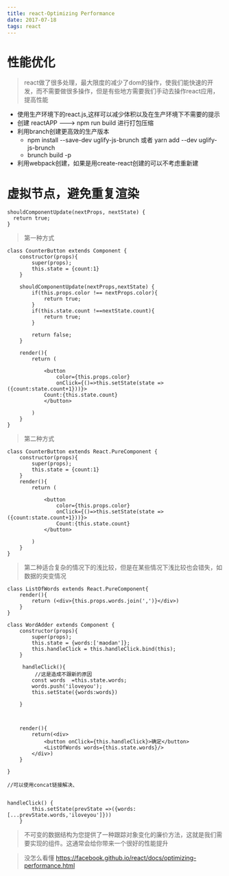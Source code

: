 ```yaml
---
title: react-Optimizing Performance
date: 2017-07-18
tags: react
---
```


# 性能优化

> react做了很多处理，最大限度的减少了dom的操作，使我们能快速的开发，而不需要做很多操作，但是有些地方需要我们手动去操作react应用，提高性能

- 使用生产环境下的react.js,这样可以减少体积以及在生产环境下不需要的提示
- 创建 reactAPP ---> npm run build 进行打包压缩
- 利用branch创建更高效的生产版本 
  -  npm install --save-dev uglify-js-brunch  或者 yarn add --dev uglify-js-brunch
  -  brunch build -p
- 利用webpack创建，如果是用create-react创建的可以不考虑重新建

# 虚拟节点，避免重复渲染 


```
shouldComponentUpdate(nextProps, nextState) {
  return true;
}
```

> 第一种方式

```
class CounterButton extends Component {
    constructor(props){
        super(props);
        this.state = {count:1}
    }

    shouldComponentUpdate(nextProps,nextState) {
        if(this.props.color !== nextProps.color){
            return true;
        }
        if(this.state.count !==nextState.count){
            return true;
        }

        return false;
    }

    render(){
        return (

            <button
                color={this.props.color}
                onClick={()=>this.setState(state => ({count:state.count+1}))}>
            Count:{this.state.count}
            </button>

        )
    }
}
```

> 第二种方式


```
class CounterButton extends React.PureComponent {
    constructor(props){
        super(props);
        this.state = {count:1}
    }
    render(){
        return (

            <button
                color={this.props.color}
                onClick={()=>this.setState(state => ({count:state.count+1}))}>
                Count:{this.state.count}
            </button>

        )
    }
}
```

> 第二种适合复杂的情况下的浅比较，但是在某些情况下浅比较也会错失，如数据的突变情况


```
class ListOfWords extends React.PureComponent{
    render(){
        return (<div>{this.props.words.join(',')}</div>)
    }
}

class WordAdder extends Component {
    constructor(props){
        super(props);
        this.state = {words:['maodan']};
        this.handleClick = this.handleClick.bind(this);
    }

     handleClick(){
         //这是造成不跟新的原因
        const words  =this.state.words;
        words.push('iloveyou');
        this.setState({words:words})
    
    }



    render(){
        return(<div>
            <button onClick={this.handleClick}>确定</button>
            <ListOfWords words={this.state.words}/>
        </div>)
    }

}
```

```
//可以使用concat链接解决、


handleClick() {
        this.setState(prevState =>({words:[...prevState.words,'iloveyou']}))
    }
```

> 不可变的数据结构为您提供了一种跟踪对象变化的廉价方法，这就是我们需要实现的组件。这通常会给你带来一个很好的性能提升

> 没怎么看懂  https://facebook.github.io/react/docs/optimizing-performance.html



